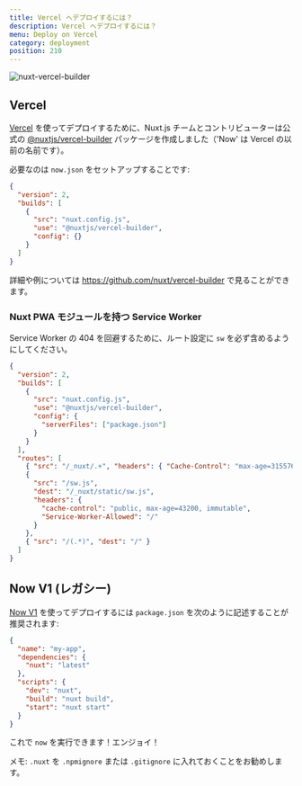 ```yaml
---
title: Vercel へデプロイするには？
description: Vercel へデプロイするには？
menu: Deploy on Vercel
category: deployment
position: 210
---
```


![nuxt-vercel-builder](https://user-images.githubusercontent.com/904724/61308402-7a752d00-a7f0-11e9-9502-23731ccd00fd.png)

## Vercel

[Vercel](https://vercel.com) を使ってデプロイするために、Nuxt.js チームとコントリビューターは公式の [@nuxtjs/vercel-builder](https://github.com/nuxt/vercel-builder) パッケージを作成しました（'Now' は Vercel の以前の名前です）。

必要なのは `now.json` をセットアップすることです:

```json
{
  "version": 2,
  "builds": [
    {
      "src": "nuxt.config.js",
      "use": "@nuxtjs/vercel-builder",
      "config": {}
    }
  ]
}
```

詳細や例については https://github.com/nuxt/vercel-builder で見ることができます。

### Nuxt PWA モジュールを持つ Service Worker

Service Worker の 404 を回避するために、ルート設定に `sw` を必ず含めるようにしてください。

```json
{
  "version": 2,
  "builds": [
    {
      "src": "nuxt.config.js",
      "use": "@nuxtjs/vercel-builder",
      "config": {
        "serverFiles": ["package.json"]
      }
    }
  ],
  "routes": [
    { "src": "/_nuxt/.+", "headers": { "Cache-Control": "max-age=31557600" } },
    {
      "src": "/sw.js",
      "dest": "/_nuxt/static/sw.js",
      "headers": {
        "cache-control": "public, max-age=43200, immutable",
        "Service-Worker-Allowed": "/"
      }
    },
    { "src": "/(.*)", "dest": "/" }
  ]
}
```

## Now V1 (レガシー)

[Now V1](https://vercel.com) を使ってデプロイするには `package.json` を次のように記述することが推奨されます:

```json
{
  "name": "my-app",
  "dependencies": {
    "nuxt": "latest"
  },
  "scripts": {
    "dev": "nuxt",
    "build": "nuxt build",
    "start": "nuxt start"
  }
}
```

これで `now` を実行できます！エンジョイ！

メモ: `.nuxt` を `.npmignore` または `.gitignore` に入れておくことをお勧めします。
